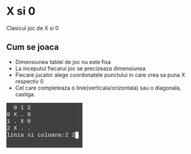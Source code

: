# X si 0

Clasicul joc de X si 0<br>
## Cum se joaca
* Dimensiunea tablei de joc nu este fixa
* La inceputul fiecarui joc se precizeaza dimensiunea
* Fiecare jucator alege coordonatele punctului in care vrea sa puna X respectiv 0
* Cel care completeaza o linie(verticala/orizontala) sau o diagonala, castiga.  

![demo](demoX_si_0.png)
